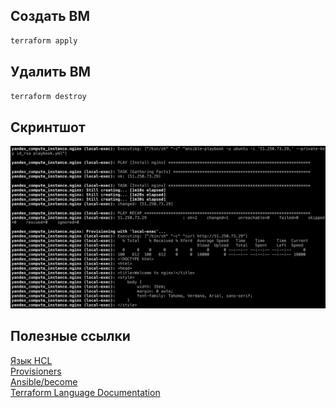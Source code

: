 ## Создать ВМ

```bash
terraform apply
```

## Удалить ВМ

```bash
terraform destroy
```

## Скринтшот

![](screenshot.png)

## Полезные ссылки

[Язык HCL](https://github.com/hashicorp/hcl/blob/main/hclsyntax/spec.md)  
[Provisioners](https://github.com/hashicorp/terraform/tree/main/website/docs/language/resources/provisioners)  
[Ansible/become](https://webhamster.ru/mytetrashare/index/mtb0/15749415036y9pxcsihd)  
[Terraform Language Documentation](https://developer.hashicorp.com/terraform/language)  
